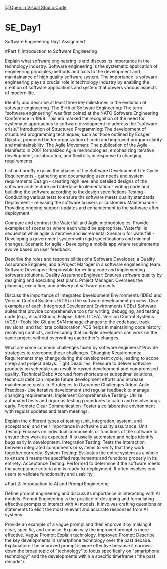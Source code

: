 [![Open in Visual Studio Code](https://classroom.github.com/assets/open-in-vscode-2e0aaae1b6195c2367325f4f02e2d04e9abb55f0b24a779b69b11b9e10269abc.svg)](https://classroom.github.com/online_ide?assignment_repo_id=15565169&assignment_repo_type=AssignmentRepo)
# SE_Day1
Software Engineering Day1 Assignment

#Part 1: Introduction to Software Engineering

Explain what software engineering is and discuss its importance in the technology industry.
Software engineering is the systematic application of engineering principles,methods and tools to the development and maintainance of high quality software system.
The importance is software engineering plays a crucial role in technology industry by enabling the creation of software applications and system that powers various aspects of modern life.

Identify and describe at least three key milestones in the evolution of software engineering.
The Birth of Software Engineering: The term “software engineering” was first coined at the NATO Software Engineering Conference in 1968. This era marked the recognition of the need for systematic approaches to software development to address the "software crisis."
Introduction of Structured Programming: The development of structured programming techniques, such as those outlined by Edsger Dijkstra, promoted better organization of code and improved program clarity and maintainability.
The Agile Movement: The publication of the Agile Manifesto in 2001 formalized Agile methodologies, emphasizing iterative development, collaboration, and flexibility in response to changing requirements.

List and briefly explain the phases of the Software Development Life Cycle.
Requirements - gathering and documenting user needs and system requirements
Design - creating high level and detailed designs of the software architecture and interface
Implementation - writing code and builiding the software according to the design specifictions
Testing - Conducting various tests to ensure the software meets quality standards
Deployment - releasing the software to users or customers
Maintenance - Providing ongoing support updates and enhancement to the software after deployment

Compare and contrast the Waterfall and Agile methodologies. Provide examples of scenarios where each would be appropriate.
Waterfall is sequential while agile is iterative and incremental 
Snenario for waterfall - Developing a government system with rigid specifications and minimal changes.
Scenario for agile - Developing a mobile app where requirements evolve based on user feedback.

Describe the roles and responsibilities of a Software Developer, a Quality Assurance Engineer, and a Project Manager in a software engineering team.
Software Developer: Responsible for writing code and implementing software solutions.
Quality Assurance Engineer: Ensures software quality by designing and executing test plans.
Project Manager: Oversees the planning, execution, and delivery of software projects.

Discuss the importance of Integrated Development Environments (IDEs) and Version Control Systems (VCS) in the software development process. Give examples of each.
Integrated Development Environments (IDEs) Software suites that provide comprehensive tools for writing, debugging, and testing code (e.g., Visual Studio, Eclipse, IntelliJ IDEA).
Version Control Systems (VCS)- Tools like Git and SVN manage changes to the codebase, track revisions, and facilitate collaboration. VCS helps in maintaining code history, resolving conflicts, and ensuring that multiple developers can work on the same project without overwriting each other's changes.

What are some common challenges faced by software engineers? Provide strategies to overcome these challenges.
Changing Requirements: Requirements may change during the development cycle, leading to scope creep and project delays.
Tight Deadlines: Pressure to deliver software products on schedule can result in rushed development and compromised quality.
Technical Debt: Accrued from shortcuts or suboptimal solutions, technical debt can impede future development efforts and increase maintenance costs.
b. Strategies to Overcome Challenges
Adopt Agile Practices- Use iterative development and regular feedback to manage changing requirements.
Implement Comprehensive Testing- Utilize automated tests and rigorous testing procedures to catch and resolve bugs early.
Promote Clear Communication- Foster a collaborative environment with regular updates and team meetings.

Explain the different types of testing (unit, integration, system, and acceptance) and their importance in software quality assurance.
Unit Testing: Focuses on individual components or functions of the software to ensure they work as expected. It is usually automated and helps identify bugs early in development.
Integration Testing: Tests the interaction between integrated components or systems to verify that they work together correctly.
System Testing: Evaluates the entire system as a whole to ensure it meets the specified requirements and functions properly in its entirety.
Acceptance Testing: Performed to determine if the software meets the acceptance criteria and is ready for deployment. It often involves end-users to validate functionality and usability.

#Part 2: Introduction to AI and Prompt Engineering


Define prompt engineering and discuss its importance in interacting with AI models.
Prompt Engineering is the practice of designing and formulating effective prompts to interact with AI models. It involves crafting questions or statements to elicit the most relevant and accurate responses from AI systems. 

Provide an example of a vague prompt and then improve it by making it clear, specific, and concise. Explain why the improved prompt is more effective.
Vague Prompt: Explain technology.
Improved Prompt: Describe the key developments in smartphone technology over the past decade.
Explanation: The improved prompt is more effective because it narrows down the broad topic of "technology" to focus specifically on "smartphone technology" and the developments within a specific timeframe ("the past decade"). 
